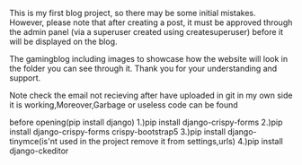 This is my first blog project, so there may be some initial mistakes. However, please note that after creating a post, it must be approved through the admin panel (via a superuser created using createsuperuser) before it will be displayed on the blog.

The gamingblog including images to showcase how the website will look in the folder you can see through it. Thank you for your understanding and support.

Note check the email not recieving after  have uploaded in git in my own side it is working,Moreover,Garbage or useless code can be found 

before opening(pip install django)
1.)pip install django-crispy-forms
2.)pip install django-crispy-forms crispy-bootstrap5
3.)pip install django-tinymce(is'nt used in the project remove it from settings,urls)
4.)pip install django-ckeditor



